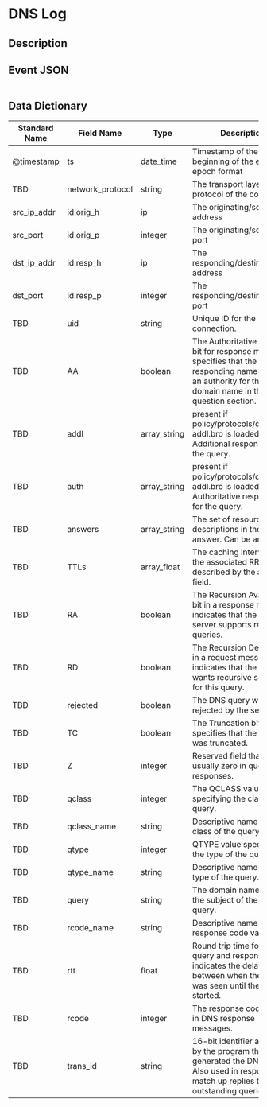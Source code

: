 # DNS Log

## Description

## Event JSON

```json
```

## Data Dictionary

|	        Standard Name       	|            Field Name             |       	    Type            	|   	    Description          	|	     Sample Value           	|
|	-------------------------------	|	-------------------------------	|	-------------------------------	|	-------------------------------	|	-------------------------------	|
|     @timestamp     |     ts               |     date_time     |        Timestamp of the beginning of the event in epoch format     |     `1300475167.096535`  |
|     TBD     |     network_protocol     |     string     |     The transport layer protocol of the connection.     |     `tcp`     |
|     src_ip_addr     |     id.orig_h     |     ip     |                        The originating/source IP address     |     `10.1.1.1`     |
|     src_port     |     id.orig_p          |     integer     |       The originating/source port        |     `37682`     |
|     dst_ip_addr     |     id.resp_h     |     ip     |     The responding/destination IP address     |     `10.2.2.2`     |
|     dst_port     |     id.resp_p          |     integer     |       The responding/destination port        |     `53`     |
|     TBD     |     uid     |     string     |     Unique ID for the connection.     |     `CHhAvVGS1DHFjwGM9`     |
|     TBD     |     AA     |     boolean     |     The Authoritative Answer bit for response messages specifies that the responding name server is an authority for the domain name in the question section.    |   `false` |
|     TBD     |     addl     |     array_string     |          present if policy/protocols/dns/auth-addl.bro is loaded Additional responses for the query.  | `10.20.20.20`  |
|     TBD     |     auth     |     array_string     |          present if policy/protocols/dns/auth-addl.bro is loaded Authoritative responses for the query.   |   `[ "<unknown type=46>", "ns1.somedomain.local", "ns2.somedomain.local", "<unknown type=47>" ]` |
|     TBD     |     answers     |     array_string     |     The set of resource descriptions in the query answer. Can be any string.  |  `10.10.10.10`    |
|     TBD     |     TTLs    |   array_float     |   The caching intervals of the associated RRs described by the answers field.    |  `60.00` |
|     TBD     |     RA     |     boolean     |     The Recursion Available bit in a response message indicates that the name server supports recursive queries. |   `true`  |
|     TBD     |     RD     |     boolean     |     The Recursion Desired bit in a request message indicates that the client wants recursive service for this query. |   `true`  |
|     TBD     |     rejected     |     boolean     |     The DNS query was rejected by the server.  |   `false` |
|     TBD     |     TC     |     boolean     |     The Truncation bit specifies that the message was truncated. |   `true`  |
|     TBD     |     Z     |     integer     |     Reserved field that is usually zero in queries and responses.   |   `0`  |
|     TBD     |     qclass     |     integer     |     The QCLASS value specifying the class of the query.  |   `1`  |
|     TBD     |     qclass_name     |     string     |     Descriptive name for the class of the query.   |   ``  |
|     TBD     |     qtype     |     integer     |     QTYPE value specifying the type of the query.   |   ``  |
|     TBD     |     qtype_name     |     string     |     Descriptive name for the type of the query. |   ``  |
|     TBD     |     query     |     string     |     The domain name that is the subject of the DNS query.  |   ``  |
|     TBD     |     rcode_name     |     string     |     Descriptive name for the response code value.   |   ``  |
|     TBD     |     rtt     |     float     |     Round trip time for the query and response. This indicates the delay between when the request was seen until the answer started.  |   `0.040121`  |
|     TBD     |     rcode     |     integer     |     The response code value in DNS response messages. |   ``  |
|     TBD     |     trans_id     |     string     |     16-bit identifier assigned by the program that generated the DNS query. Also used in responses to match up replies to outstanding queries.    |   ``  |